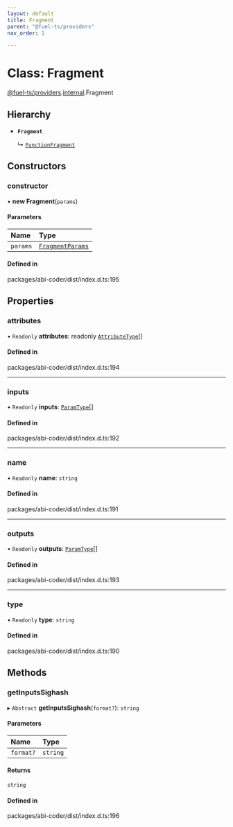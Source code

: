 ```yaml
---
layout: default
title: Fragment
parent: "@fuel-ts/providers"
nav_order: 1

---
```


# Class: Fragment

[@fuel-ts/providers](../index.md).[internal](../namespaces/internal.md).Fragment

## Hierarchy

- **`Fragment`**

  ↳ [`FunctionFragment`](internal-FunctionFragment.md)

## Constructors

### constructor

• **new Fragment**(`params`)

#### Parameters

| Name | Type |
| :------ | :------ |
| `params` | [`FragmentParams`](../interfaces/internal-FragmentParams.md) |

#### Defined in

packages/abi-coder/dist/index.d.ts:195

## Properties

### attributes

• `Readonly` **attributes**: readonly [`AttributeType`](../interfaces/internal-AttributeType.md)[]

#### Defined in

packages/abi-coder/dist/index.d.ts:194

___

### inputs

• `Readonly` **inputs**: [`ParamType`](internal-ParamType.md)[]

#### Defined in

packages/abi-coder/dist/index.d.ts:192

___

### name

• `Readonly` **name**: `string`

#### Defined in

packages/abi-coder/dist/index.d.ts:191

___

### outputs

• `Readonly` **outputs**: [`ParamType`](internal-ParamType.md)[]

#### Defined in

packages/abi-coder/dist/index.d.ts:193

___

### type

• `Readonly` **type**: `string`

#### Defined in

packages/abi-coder/dist/index.d.ts:190

## Methods

### getInputsSighash

▸ `Abstract` **getInputsSighash**(`format?`): `string`

#### Parameters

| Name | Type |
| :------ | :------ |
| `format?` | `string` |

#### Returns

`string`

#### Defined in

packages/abi-coder/dist/index.d.ts:196
